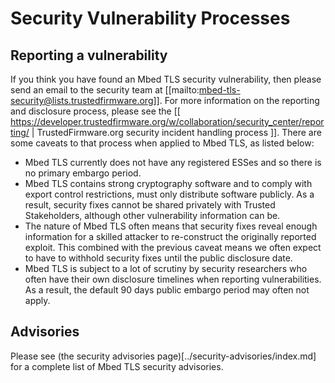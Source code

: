 # Security Vulnerability Processes

## Reporting a vulnerability

If you think you have found an Mbed TLS security vulnerability, then please send an email to the security team at [[mailto:mbed-tls-security@lists.trustedfirmware.org]]. For more information on the reporting and disclosure process, please see the   [[ https://developer.trustedfirmware.org/w/collaboration/security_center/reporting/ | TrustedFirmware.org security incident handling process ]]. There are some caveats to that process when applied to Mbed TLS, as listed below:

- Mbed TLS currently does not have any registered ESSes and so there is no primary embargo period.
-  Mbed TLS contains strong cryptography software and to comply with export control restrictions, must only distribute software publicly. As a result, security fixes cannot be shared privately with Trusted Stakeholders, although other vulnerability information can be.
- The nature of Mbed TLS often means that security fixes reveal enough information for a skilled attacker to re-construct the originally reported exploit. This combined with the previous caveat means we often expect to have to withhold security fixes until the public disclosure date.
- Mbed TLS is subject to a lot of scrutiny by security researchers who often have their own disclosure timelines when reporting vulnerabilities. As a result, the default 90 days public embargo period may often not apply.

## Advisories

Please see (the security advisories page)[../security-advisories/index.md] for a complete list of Mbed TLS security advisories.
